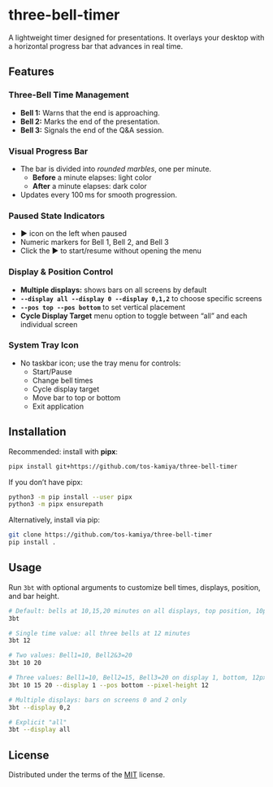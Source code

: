 # three-bell-timer

A lightweight timer designed for presentations. It overlays your desktop with a horizontal progress bar that advances in real time.

## Features

### Three-Bell Time Management

- **Bell 1:** Warns that the end is approaching.
- **Bell 2:** Marks the end of the presentation.
- **Bell 3:** Signals the end of the Q&A session.

### Visual Progress Bar

- The bar is divided into _rounded marbles_, one per minute.
  - **Before** a minute elapses: light color
  - **After** a minute elapses: dark color
- Updates every 100 ms for smooth progression.

### Paused State Indicators

- **▶** icon on the left when paused
- Numeric markers for Bell 1, Bell 2, and Bell 3
- Click the ▶ to start/resume without opening the menu

### Display & Position Control

- **Multiple displays:** shows bars on all screens by default
- **`
  --display all
  --display 0
  --display 0,1,2
`** to choose specific screens
- **`
  --pos top
  --pos bottom
`** to set vertical placement
- **Cycle Display Target** menu option to toggle between “all” and each individual screen

### System Tray Icon

- No taskbar icon; use the tray menu for controls:
  - Start/Pause
  - Change bell times
  - Cycle display target
  - Move bar to top or bottom
  - Exit application

## Installation

Recommended: install with **pipx**:

```bash
pipx install git+https://github.com/tos-kamiya/three-bell-timer
```

If you don’t have pipx:
```bash
python3 -m pip install --user pipx
python3 -m pipx ensurepath
```

Alternatively, install via pip:

```bash
git clone https://github.com/tos-kamiya/three-bell-timer
pip install .
```

## Usage

Run `3bt` with optional arguments to customize bell times, displays, position, and bar height.

```bash
# Default: bells at 10,15,20 minutes on all displays, top position, 10px height
3bt

# Single time value: all three bells at 12 minutes
3bt 12

# Two values: Bell1=10, Bell2&3=20
3bt 10 20

# Three values: Bell1=10, Bell2=15, Bell3=20 on display 1, bottom, 12px height
3bt 10 15 20 --display 1 --pos bottom --pixel-height 12

# Multiple displays: bars on screens 0 and 2 only
3bt --display 0,2

# Explicit "all"
3bt --display all
```

## License

Distributed under the terms of the [MIT](https://spdx.org/licenses/MIT.html) license.
